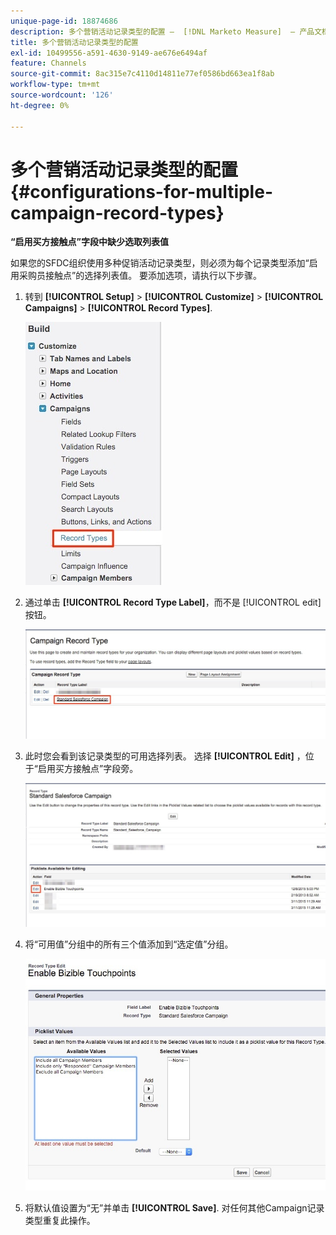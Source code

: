 ```yaml
---
unique-page-id: 18874686
description: 多个营销活动记录类型的配置 —  [!DNL Marketo Measure]  — 产品文档
title: 多个营销活动记录类型的配置
exl-id: 10499556-a591-4630-9149-ae676e6494af
feature: Channels
source-git-commit: 8ac315e7c4110d14811e77ef0586bd663ea1f8ab
workflow-type: tm+mt
source-wordcount: '126'
ht-degree: 0%

---
```


# 多个营销活动记录类型的配置 {#configurations-for-multiple-campaign-record-types}

**“启用买方接触点”字段中缺少选取列表值**

如果您的SFDC组织使用多种促销活动记录类型，则必须为每个记录类型添加“启用采购员接触点”的选择列表值。 要添加选项，请执行以下步骤。

1. 转到 **[!UICONTROL Setup]** > **[!UICONTROL Customize]** > **[!UICONTROL Campaigns]** > **[!UICONTROL Record Types]**.

   ![](assets/1.jpg)

1. 通过单击 **[!UICONTROL Record Type Label]**，而不是 [!UICONTROL edit] 按钮。

   ![](assets/2.jpg)

1. 此时您会看到该记录类型的可用选择列表。 选择 **[!UICONTROL Edit]** ，位于“启用买方接触点”字段旁。

   ![](assets/3.jpg)

1. 将“可用值”分组中的所有三个值添加到“选定值”分组。

   ![](assets/4.jpg)

1. 将默认值设置为“无”并单击 **[!UICONTROL Save]**. 对任何其他Campaign记录类型重复此操作。
